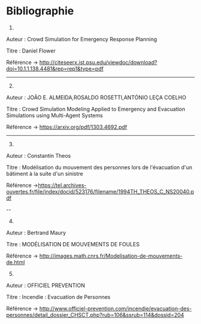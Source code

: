 # Bibliographie


1.

Auteur : Crowd Simulation for Emergency Response Planning

Titre : Daniel Flower

Référence -> http://citeseerx.ist.psu.edu/viewdoc/download?doi=10.1.1.138.4481&rep=rep1&type=pdf

---

2.

Auteur : JOÃO E. ALMEIDA,ROSALDO ROSETTI,ANTÓNIO LEÇA COELHO

Titre : Crowd Simulation Modeling Applied to Emergency and Evacuation Simulations using Multi-Agent Systems

Référence -> https://arxiv.org/pdf/1303.4692.pdf

---

3.

Auteur : Constantin Theos

Titre : Modélisation du mouvement des personnes lors de l'évacuation d'un bâtiment à la suite d'un sinistre

Référence ->https://tel.archives-ouvertes.fr/file/index/docid/523176/filename/1994TH_THEOS_C_NS20040.pdf

--

4.

Auteur : Bertrand Maury

Titre : MODÉLISATION DE MOUVEMENTS DE FOULES

Référence -> http://images.math.cnrs.fr/Modelisation-de-mouvements-de.html

5.

Auteur :  OFFICIEL PREVENTION

Titre : Incendie : Evacuation de Personnes

Référence -> http://www.officiel-prevention.com/incendie/evacuation-des-personnes/detail_dossier_CHSCT.php?rub=106&ssrub=114&dossid=204
